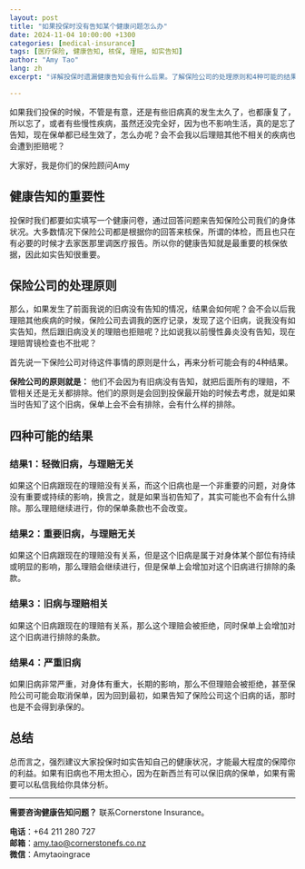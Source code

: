 ```yaml
---
layout: post
title: "如果投保时没有告知某个健康问题怎么办"
date: 2024-11-04 10:00:00 +1300
categories: [medical-insurance]
tags: [医疗保险, 健康告知, 核保, 理赔, 如实告知]
author: "Amy Tao"
lang: zh
excerpt: "详解投保时遗漏健康告知会有什么后果。了解保险公司的处理原则和4种可能的结果，强调如实告知的重要性。"

---
```


如果我们投保的时候，不管是有意，还是有些旧病真的发生太久了，也都康复了，所以忘了，或者有些慢性疾病，虽然还没完全好，因为也不影响生活，真的是忘了告知，现在保单都已经生效了，怎么办呢？会不会我以后理赔其他不相关的疾病也会遭到拒赔呢？

大家好，我是你们的保险顾问Amy

## 健康告知的重要性

投保时我们都要如实填写一个健康问卷，通过回答问题来告知保险公司我们的身体状况。大多数情况下保险公司都是根据你的回答来核保，所谓的体检，而且也只在有必要的时候才去家医那里调医疗报告。所以你的健康告知就是最重要的核保依据，因此如实告知很重要。

## 保险公司的处理原则

那么，如果发生了前面我说的旧病没有告知的情况，结果会如何呢？会不会以后我理赔其他疾病的时候，保险公司去调我的医疗记录，发现了这个旧病，说我没有如实告知，然后跟旧病没关的理赔也拒赔呢？比如说我以前慢性鼻炎没有告知，现在理赔胃镜检查也不批呢？

首先说一下保险公司对待这件事情的原则是什么，再来分析可能会有的4种结果。

**保险公司的原则就是：** 他们不会因为有旧病没有告知，就把后面所有的理赔，不管相关还是无关都排除。他们的原则是会回到投保最开始的时候去考虑，就是如果当时告知了这个旧病，保单上会不会有排除，会有什么样的排除。

## 四种可能的结果

### 结果1：轻微旧病，与理赔无关

如果这个旧病跟现在的理赔没有关系，而这个旧病也是一个非重要的问题，对身体没有重要或持续的影响，换言之，就是如果当初告知了，其实可能也不会有什么排除。那么理赔继续进行，你的保单条款也不会改变。

### 结果2：重要旧病，与理赔无关

如果这个旧病跟现在的理赔没有关系，但是这个旧病是属于对身体某个部位有持续或明显的影响，那么理赔会继续进行，但是保单上会增加对这个旧病进行排除的条款。

### 结果3：旧病与理赔相关

如果这个旧病跟现在的理赔有关系，那么这个理赔会被拒绝，同时保单上会增加对这个旧病进行排除的条款。

### 结果4：严重旧病

如果旧病非常严重，对身体有重大，长期的影响，那么不但理赔会被拒绝，甚至保险公司可能会取消保单，因为回到最初，如果告知了保险公司这个旧病的话，那时也是不会得到承保的。

## 总结

总而言之，强烈建议大家投保时如实告知自己的健康状况，才能最大程度的保障你的利益。如果有旧病也不用太担心，因为在新西兰有可以保旧病的保单，如果有需要可以私信我给你具体分析。



---

**需要咨询健康告知问题？** 联系Cornerstone Insurance。

**电话**：+64 211 280 727  
**邮箱**：amy.tao@cornerstonefs.co.nz  
**微信**：Amytaoingrace
